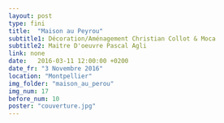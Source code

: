 ```yaml
---
layout: post
type: fini
title:  "Maison au Peyrou"
subtitle1: Décoration/Aménagement Christian Collot & Moca
subtitle2: Maitre D'oeuvre Pascal Agli
link: none
date:   2016-03-11 12:00:00 +0200
date_fr: "3 Novembre 2016"
location: "Montpellier"
img_folder: "maison_au_perou"
img_num: 17
before_num: 10
poster: "couverture.jpg"
---
```

